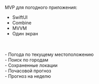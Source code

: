 MVP для погодного приложения: </br>
- SwiftUI </br>
- Combine </br>
- MVVM </br>
- Один экран </br>
</br>
</br>
- Погода по текущему местоположению </br>
- Поиск по городам </br>
- Сохраненные локации </br>
- Почасовой прогноз </br>
- Прогноз на неделю </br>
